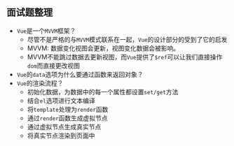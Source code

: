 ## 面试题整理

* `Vue`是一个`MVVM`框架？
  * 尽管不是严格的与`MVVM`模式联系在一起，`Vue`的设计部分的受到了它的启发
  * MVVM: 数据变化视图会更新，视图变化数据会被影响。
  * MVVM不能跳过数据去更新视图，而`Vue`提供了`$ref`可以让我们直接操作`dom`而直接更改视图
* `Vue`的`data`选项为什么要通过函数来返回对象？
* `Vue`的渲染流程？
  * 初始化数据，为数据中的每一个属性都设置`set/get`方法
  * 结合`el`选项进行文本编译
  * 将`template`处理为`render`函数
  * 通过`render`函数生成虚拟节点
  * 通过虚拟节点生成真实节点
  * 将真实节点渲染到页面中
